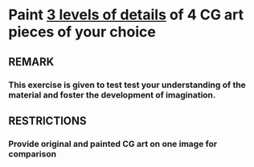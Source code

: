# Paint [3 levels of details](https://www.youtube.com/watch?v=qMH_J_vcoqE) of 4 CG art pieces of your choice
## REMARK 
### This exercise is given to test test your understanding of the material and foster the development of imagination.
## RESTRICTIONS 
### Provide original and painted CG art on one image for comparison

